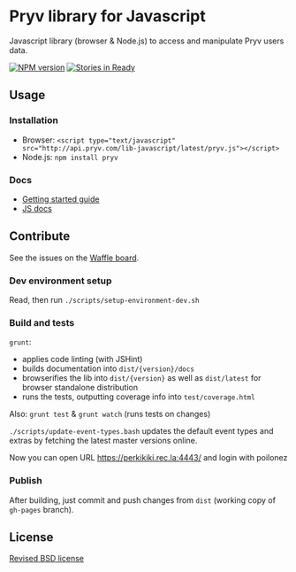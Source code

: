 # Pryv library for Javascript

Javascript library (browser & Node.js) to access and manipulate Pryv users data.

[![NPM version](https://badge.fury.io/js/pryv.png)](http://badge.fury.io/js/pryv)  [![Stories in Ready](https://badge.waffle.io/pryv/lib-javascript.svg?label=ready&title=Ready)](http://waffle.io/pryv/lib-javascript)


## Usage

### Installation

- Browser: `<script type="text/javascript" src="http://api.pryv.com/lib-javascript/latest/pryv.js"></script>`
- Node.js: `npm install pryv`

### Docs

- [Getting started guide](http://pryv.github.io/getting-started/javascript/)
- [JS docs](http://pryv.github.io/lib-javascript/latest/docs/)


## Contribute

See the issues on the [Waffle board](http://waffle.io/pryv/lib-javascript).


### Dev environment setup

Read, then run `./scripts/setup-environment-dev.sh`

### Build and tests

`grunt`:

- applies code linting (with JSHint)
- builds documentation into `dist/{version}/docs`
- browserifies the lib into `dist/{version}` as well as `dist/latest` for browser standalone distribution
- runs the tests, outputting coverage info into `test/coverage.html`

Also: `grunt test` & `grunt watch` (runs tests on changes)

`./scripts/update-event-types.bash` updates the default event types and extras by fetching the latest master versions online.

Now you can open URL
https://perkikiki.rec.la:4443/
and login with poilonez

### Publish

After building, just commit and push changes from `dist` (working copy of `gh-pages` branch).


## License

[Revised BSD license](https://github.com/pryv/documents/blob/master/license-bsd-revised.md)
